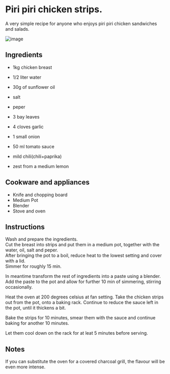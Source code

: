 # Piri piri chicken strips.

A very simple recipe for anyone who enjoys piri piri chicken sandwiches and salads.

![image](piri_piri_chicken_strips.jpg)
<!-- more -->

<!-- Table of Content  -->

## Ingredients

* 1kg chicken breast
* 1/2 liter water
* 30g of sunflower oil
* salt
* peper
* 3 bay leaves

* 4 cloves garlic
* 1 small onion
* 50 ml tomato sauce
* mild chili(chili+paprika)
* zest from a medium lemon

## Cookware and appliances

* Knife and chopping board
* Medium Pot
* Blender
* Stove and oven

## Instructions

Wash and prepare the ingredients.  
Cut the breast into strips and put them in a medium pot, together with the water, oil, salt and peper.  
After bringing the pot to a boil, reduce heat to the lowest setting and cover with a lid.  
Simmer for roughly 15 min.

In meantime transform the rest of ingredients into a paste using a blender.  
Add the paste to the pot and allow for further 10 min of simmering, stirring occasionally.  

Heat the oven at 200 degrees celsius at fan setting.   Take the chicken strips out from the pot, onto a baking rack.
Continue to reduce the sauce left in the pot, until it thickens a bit.  

Bake the strips for 10 minutes, smear them with the sauce and continue baking for another 10 minutes.  

Let them cool down on the rack for at leat 5 minutes before serving.

## Notes

If you can substitute the oven for a covered charcoal grill, the flavour will be even more intense. 